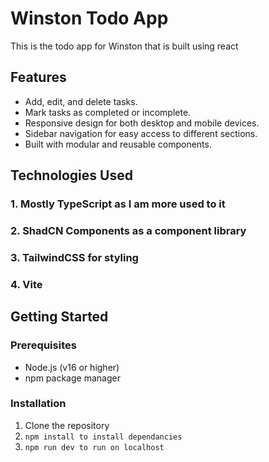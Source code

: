 # Winston Todo App

This is the todo app for Winston that is built using react

## Features

- Add, edit, and delete tasks.
- Mark tasks as completed or incomplete.
- Responsive design for both desktop and mobile devices.
- Sidebar navigation for easy access to different sections.
- Built with modular and reusable components.

## Technologies Used

### 1. **Mostly TypeScript as I am more used to it**
### 2. **ShadCN Components as a component library**
### 3. **TailwindCSS for styling**
### 4. **Vite**
## Getting Started
### Prerequisites
- Node.js (v16 or higher)
- npm package manager

### Installation
1. Clone the repository
2. ```npm install to install dependancies```
3. ```npm run dev to run on localhost```
